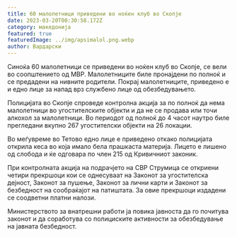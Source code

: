 ```yaml
---
title: 60 малолетници приведени во ноќен клуб во Скопје
date: 2023-03-20T00:30:58.172Z
category: македонија
featured: true
featuredImage: ../img/apsimalol.png.webp
author: Вардарски
---
```


Синоќа 60 малолетници се приведени во ноќен клуб во Скопје, се вели во соопштението од МВР. Малолетниците биле пронајдени по полноќ и се предадени на нивните родители. Покрај малолетниците, приведено е и едно лице за напад врз службено лице од обезбедувањето.

Полицијата во Скопје спроведе контролна акција за по полноќ да нема малолетници во угостителските објекти и да не се продава или точи алкохол за малолетници. Во периодот од полноќ до 4 часот наутро биле прегледани вкупно 267 угостителски објекти на 26 локации.

Во меѓувреме во Тетово едно лице е приведено откако полицијата открила кеса во која имало бела прашкаста материја. Лицето е лишено од слобода и ќе одговара по член 215 од Кривичниот законик.

При контролната акција на подрачјето на СВР Струмица се откриени четири прекршоци кои се однесуваат на Законот за угостителска дејност, Законот за пушење, Законот за лични карти и Законот за безбедност на сообраќајот на патиштата. За овие прекршоци издадени се соодветни платни налози.

Министерството за внатрешни работи ја повика јавноста да го почитува законот и да соработува со полициските активности за обезбедување на јавната безбедност.
